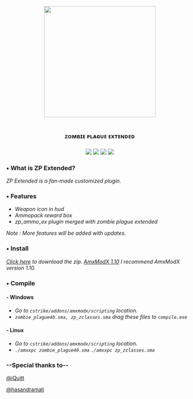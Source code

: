 <div align="center">
  <img height="300" src="https://i.imgur.com/hIAr0OB.png"  />
</div>

<br clear="both">

<h3 align="center">ᴢᴏᴍʙɪᴇ ᴘʟᴀɢᴜᴇ ᴇxᴛᴇɴᴅᴇᴅ</h3>

###

<div align="center">

![](https://img.shields.io/github/issues/byoreo/zp43ext) ![](https://img.shields.io/github/forks/byoreo/zp43ext) ![](https://img.shields.io/github/stars/byoreo/zp43ext) ![](https://img.shields.io/github/license/byoreo/zp43ext)
  
</div>

### • What is ZP Extended?
*ZP Extended is a fan-made customized plugin.*

### • Features
- *Weapon icon in hud*
- *Ammopack reward box*
- *zp_ammo_ex plugin merged with zombie plague extended*

*Note : More features will be added with updates.*

### • Install
*[Click here](https://github.com/byoreo/zp43ext/archive/refs/heads/main.zip) to download the zip. [AmxModX 1.10](https://www.amxmodx.org/downloads-new.php?branch=master&all=1) I recommend AmxModX version 1.10.*

### • Compile
#### - Windows
- *Go to `cstrike/addons/amxmodx/scripting` location.*
- *`zombie_plague40.sma, zp_zclasses.sma` drag these files to `compile.exe`*
#### - Linux
- *Go to `cstrike/addons/amxmodx/scripting` location.*
- *`./amxxpc zombie_plague40.sma` `./amxxpc zp_zclasses.sma`*
### --Special thanks to--
[@iQuitt](https://github.com/iQuitt)

[@hasandramali](https://github.com/hasandramali)
